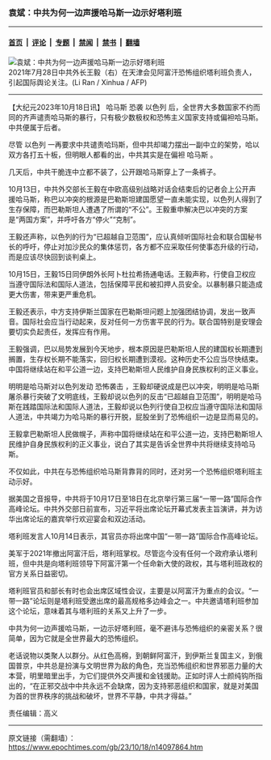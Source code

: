 ### 袁斌：中共为何一边声援哈马斯一边示好塔利班

---

#### [首页](../../../..?n14097864) &nbsp;|&nbsp; [评论](../../../../../epoch-comment?n14097864) &nbsp;|&nbsp; [专题](../../../../../epoch-special?n14097864) &nbsp;|&nbsp; [禁闻](../../../../../epoch-news?n14097864) &nbsp;|&nbsp; [禁书](../../../../../books?n14097864) &nbsp;|&nbsp; [翻墙](https://github.com/gfw-breaker/nogfw/blob/master/README.md?n14097864)


<div><img alt="袁斌：中共为何一边声援哈马斯一边示好塔利班" class="attachment-djy_600_400 size-djy_600_400 wp-post-image" src="https://i.epochtimes.com/assets/uploads/2023/10/id14097884-000_9H34F8-.jpeg"/>
<div class="caption">
 2021年7月28日中共外长王毅（右）在天津会见阿富汗恐怖组织塔利班负责人，引起国际舆论关注。(Li Ran / Xinhua / AFP)
</div></div><hr/><div class="post_content" id="artbody" itemprop="articleBody">
 <!-- article content begin -->
 <p>
  【大纪元2023年10月18日讯】
  <ok href="https://www.epochtimes.com/gb/tag/%E5%93%88%E9%A9%AC%E6%96%AF.html">
   哈马斯
  </ok>
  恐袭
  <ok href="https://www.epochtimes.com/gb/tag/%E4%BB%A5%E8%89%B2%E5%88%97.html">
   以色列
  </ok>
  后，全世界大多数国家不约而同的齐声谴责哈马斯的暴行，只有极少数极权和恐怖主义国家支持或偏袒哈马斯。中共便属于后者。
 </p>
 <p>
  尽管
  <ok href="https://www.epochtimes.com/gb/tag/%E4%BB%A5%E8%89%B2%E5%88%97.html">
   以色列
  </ok>
  一再要求中共谴责哈玛斯，但中共却竭力摆出一副中立的架势，哈以双方各打五十板，但明眼人都看的出，中共其实是在偏袒
  <ok href="https://www.epochtimes.com/gb/tag/%E5%93%88%E9%A9%AC%E6%96%AF.html">
   哈马斯
  </ok>
  。
 </p>
 <p>
  几天后，中共干脆连中立都不装了，公开跟哈马斯穿上了一条裤子。
 </p>
 <p>
  10月13日，中共外交部长王毅在中欧高级别战略对话会结束后的记者会上公开声援哈马斯，称巴以冲突的根源是巴勒斯坦建国愿望一直未能实现，以色列人得到了生存保障，而巴勒斯坦人遭遇了所谓的“不公”。王毅重申解决巴以冲突的方案是“两国方案”，并呼吁各方“停火”“克制”。
 </p>
 <p>
  王毅还声称，以色列的行为“已超越自卫范围”，应认真倾听国际社会和联合国秘书长的呼吁，停止对加沙民众的集体惩罚，各方都不应采取任何使事态升级的行动，而是应该尽快回到谈判桌上。
 </p>
 <p>
  10月15日，王毅15日同伊朗外长阿卜杜拉希扬通电话。王毅声称，行使自卫权应当遵守国际法和国际人道法，包括保障平民和被扣押人员安全。以暴制暴只能造成更大伤害，带来更严重危机。
 </p>
 <p>
  王毅还表示，中方支持伊斯兰国家在巴勒斯坦问题上加强团结协调，发出一致声音。国际社会应当行动起来，反对任何一方伤害平民的行为。联合国特别是安理会要切实负起责任，发挥应有作用。
 </p>
 <p>
  王毅强调，巴以局势发展到今天地步，根本原因是巴勒斯坦人民的建国权长期遭到搁置，生存权长期不能落实，回归权长期遭到漠视。这种历史不公应当尽快结束。中国将继续站在和平公道一边，支持巴勒斯坦人民维护自身民族权利的正义事业。
 </p>
 <p>
  明明是哈马斯对以色列发动
  <ok href="https://www.epochtimes.com/gb/tag/%E6%81%90%E6%80%96%E8%A2%AD%E5%87%BB.html">
   恐怖袭击
  </ok>
  ，王毅却硬说成是巴以冲突，明明是哈马斯屠杀暴行突破了文明底线，王毅却说以色列的反击“已超越自卫范围”，明明是哈马斯在践踏国际法和国际人道法，王毅却说以色列行使自卫权应当遵守国际法和国际人道法，中共竭力为哈马斯的暴行开脱，屁股坐到了恐怖组织一边是显而易见的。
 </p>
 <p>
  王毅拿巴勒斯坦人民做幌子，声称中国将继续站在和平公道一边，支持巴勒斯坦人民维护自身民族权利的正义事业，说白了其实是告诉全世界中共将继续支持哈马斯。
 </p>
 <p>
  不仅如此，中共在与恐怖组织哈马斯背靠背的同时，还对另一个恐怖组织塔利班主动示好。
 </p>
 <p>
  据美国之音报导，中共将于10月17日至18日在北京举行第三届“一带一路”国际合作高峰论坛。中共外交部日前宣布，习近平将出席论坛开幕式发表主旨演讲，并为访华出席论坛的嘉宾举行欢迎宴会和双边活动。
 </p>
 <p>
  塔利班发言人10月14日表示，其官员亦将出席中国“一带一路”国际合作高峰论坛。
 </p>
 <p>
  美军于2021年撤出阿富汗后，塔利班掌权。尽管迄今没有任何一个政府承认塔利班，但中共是向塔利班领导下阿富汗第一个任命新大使的政权，其与塔利班政权的官方关系日益密切。
 </p>
 <p>
  塔利班官员和部长有时也会出席区域性会议，主要是以阿富汗为重点的会议。“一带一路”论坛则是塔利班受邀出席的最高规格多边峰会之一。中共邀请塔利班参加这个论坛，意味着其与塔利班的关系又上升了一步。
 </p>
 <p>
  中共为何一边声援哈马斯，一边示好塔利班，毫不避讳与恐怖组织的亲密关系？很简单，因为它就是全世界最大的恐怖组织。
 </p>
 <p>
  老话说物以类聚人以群分。从红色高棉，到朝鲜阿富汗，到伊斯兰复国主义，到俄国普京，中共总是扮演与文明世界为敌的角色，充当恐怖组织和世界邪恶力量的大本营，明里暗里出手，为它们提供外交声援和金钱援助。正如时评人士颜纯钩所指出的，“在正邪交战中中共永远不会缺席，因为支持邪恶组织和国家，就是对美国为首的世界秩序的挑战和破坏，世界不平静，中共才得益。”
 </p>
 <p>
  责任编辑：高义
 </p>
 <!-- article content end -->
 <div id="below_article_ad">
 </div>
</div>


---

原文链接（需翻墙）：https://www.epochtimes.com/gb/23/10/18/n14097864.htm